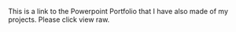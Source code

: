 This is a link to the Powerpoint Portfolio that I have also made of my projects.
Please click view raw.
